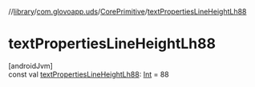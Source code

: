 //[library](../../../index.md)/[com.glovoapp.uds](../index.md)/[CorePrimitive](index.md)/[textPropertiesLineHeightLh88](text-properties-line-height-lh88.md)

# textPropertiesLineHeightLh88

[androidJvm]\
const val [textPropertiesLineHeightLh88](text-properties-line-height-lh88.md): [Int](https://kotlinlang.org/api/latest/jvm/stdlib/kotlin/-int/index.html) = 88
